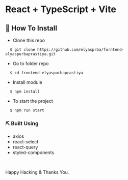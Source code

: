 # React + TypeScript + Vite

## 📌 How To Install

- Clone this repo

```
  $ git clone https://github.com/elyasprba/forntend-elyaspurbaprastiya.git
```

- Go to folder repo

```
  $ cd frontend-elyaspurbaprastiya
```

- Install module

```
  $ npm install
```

- To start the project

```
  $ npm run start
```

### ⛏️ Built Using

- axios
- react-select
- react-query
- styled-components

<br/>

Happy Hacking & Thanks You.
